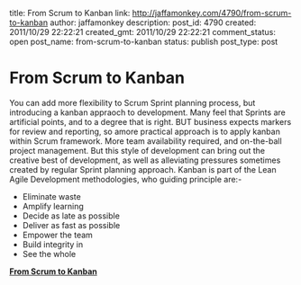 title: From Scrum to Kanban
link: http://jaffamonkey.com/4790/from-scrum-to-kanban
author: jaffamonkey
description: 
post_id: 4790
created: 2011/10/29 22:22:21
created_gmt: 2011/10/29 22:22:21
comment_status: open
post_name: from-scrum-to-kanban
status: publish
post_type: post

# From Scrum to Kanban

You can add more flexibility to Scrum Sprint planning process, but introducing a kanban appraoch to development. Many feel that Sprints are artificial points, and to a degree that is right. BUT business expects markers for review and reporting, so amore practical approach is to apply kanban within Scrum framework. More team availability required, and on-the-ball project management. But this style of development can bring out the creative best of development, as well as alleviating pressures sometimes created by regular Sprint planning approach.  Kanban is part of the Lean Agile Development methodologies, who guiding principle are:- 

  * Eliminate waste
  * Amplify learning
  * Decide as late as possible
  * Deliver as fast as possible
  * Empower the team
  * Build integrity in
  * See the whole

**[From Scrum to Kanban](http://www.slideshare.net/neilisfragile/from-scrum-to-kanban)**